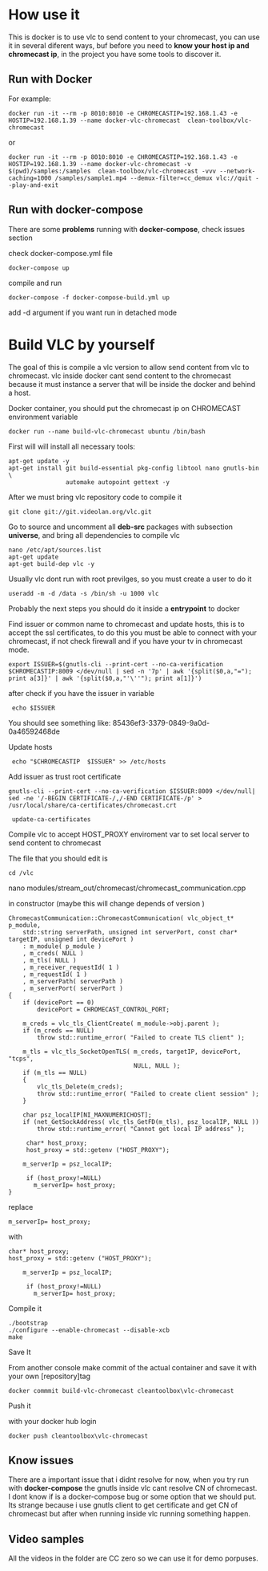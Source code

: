 # How use it

This is docker is to use vlc to send content to your chromecast, you can use it in several diferent ways, buf before you need to **know your host ip and chromecast ip**, in the project you have some tools to discover it.


## Run with Docker

For example:

```
docker run -it --rm -p 8010:8010 -e CHROMECASTIP=192.168.1.43 -e HOSTIP=192.168.1.39 --name docker-vlc-chromecast  clean-toolbox/vlc-chromecast
```
or

```
docker run -it --rm -p 8010:8010 -e CHROMECASTIP=192.168.1.43 -e HOSTIP=192.168.1.39 --name docker-vlc-chromecast -v $(pwd)/samples:/samples  clean-toolbox/vlc-chromecast -vvv --network-caching=1000 /samples/sample1.mp4 --demux-filter=cc_demux vlc://quit --play-and-exit 
```

## Run with docker-compose

There are some **problems** running with **docker-compose**, check issues section

check docker-compose.yml file

```
docker-compose up
```
compile and run

```
docker-compose -f docker-compose-build.yml up
```
add -d argument if you want run in detached mode

#  Build VLC by yourself

The goal of this is compile a vlc version to allow send content from vlc to chromecast.  vlc inside docker cant send content to the chromecast because it must instance a server that will be inside the docker and behind a host.

Docker container, you should put the chromecast ip on CHROMECAST environment variable

    docker run --name build-vlc-chromecast ubuntu /bin/bash

First will will install all necessary tools:
```
apt-get update -y 
apt-get install git build-essential pkg-config libtool nano gnutls-bin \
				automake autopoint gettext -y
```

After we must bring vlc repository code to compile it

```
git clone git://git.videolan.org/vlc.git
```
Go to source and uncomment all **deb-src** packages with subsection **universe**, and bring all dependencies to compile vlc
```
nano /etc/apt/sources.list
apt-get update
apt-get build-dep vlc -y
```

Usually vlc dont run with root previlges, so you must create a user to do it

```
useradd -m -d /data -s /bin/sh -u 1000 vlc
```

Probably the next  steps you should do it inside a **entrypoint** to docker

Find issuer or common name to chromecast  and update hosts, this is to accept the ssl certificates, to do this you must be able to connect with your chromecast, if not check firewall and if you have your tv in chromecast mode.

    export ISSUER=$(gnutls-cli --print-cert --no-ca-verification $CHROMECASTIP:8009 </dev/null | sed -n '7p' | awk '{split($0,a,"="); print a[3]}' | awk '{split($0,a,"'\''"); print a[1]}')

after check if you have the issuer in variable

     echo $ISSUER

You should see something like: 85436ef3-3379-0849-9a0d-0a46592468de

Update hosts

     echo "$CHROMECASTIP  $ISSUER" >> /etc/hosts

Add issuer as trust root certificate
 

    gnutls-cli --print-cert --no-ca-verification $ISSUER:8009 </dev/null| sed -ne '/-BEGIN CERTIFICATE-/,/-END CERTIFICATE-/p' > /usr/local/share/ca-certificates/chromecast.crt
    
     update-ca-certificates


Compile vlc to accept HOST_PROXY  enviroment var to set local server to send content to chromecast

The file that you should edit is 

    cd /vlc

nano modules/stream_out/chromecast/chromecast_communication.cpp

in constructor (maybe this will change depends of version )

    ChromecastCommunication::ChromecastCommunication( vlc_object_t* p_module,
        std::string serverPath, unsigned int serverPort, const char* targetIP, unsigned int devicePort )
        : m_module( p_module )
        , m_creds( NULL )
        , m_tls( NULL )
        , m_receiver_requestId( 1 )
        , m_requestId( 1 )
        , m_serverPath( serverPath )
        , m_serverPort( serverPort )
    {
        if (devicePort == 0)
            devicePort = CHROMECAST_CONTROL_PORT;
    
        m_creds = vlc_tls_ClientCreate( m_module->obj.parent );
        if (m_creds == NULL)
            throw std::runtime_error( "Failed to create TLS client" );
    
        m_tls = vlc_tls_SocketOpenTLS( m_creds, targetIP, devicePort, "tcps",
                                       NULL, NULL );
        if (m_tls == NULL)
        {
            vlc_tls_Delete(m_creds);
            throw std::runtime_error( "Failed to create client session" );
        }
    
        char psz_localIP[NI_MAXNUMERICHOST];
        if (net_GetSockAddress( vlc_tls_GetFD(m_tls), psz_localIP, NULL ))
            throw std::runtime_error( "Cannot get local IP address" );
        
         char* host_proxy;
         host_proxy = std::getenv ("HOST_PROXY");

		m_serverIp = psz_localIP;

		 if (host_proxy!=NULL)
		   m_serverIp= host_proxy;
	}

replace 

    m_serverIp= host_proxy;

with 

    char* host_proxy;
    host_proxy = std::getenv ("HOST_PROXY");
    
   		m_serverIp = psz_localIP;
   
   		 if (host_proxy!=NULL)
   		   m_serverIp= host_proxy;


Compile it

    ./bootstrap
    ./configure --enable-chromecast --disable-xcb
    make

Save It

From another console make commit of the actual container and save it with your own [repository\]tag
 
 ```
docker commmit build-vlc-chromecast cleantoolbox\vlc-chromecast
```

Push it

with your docker hub login

```
docker push cleantoolbox\vlc-chromecast
```


## Know issues

There are a important issue that i didnt resolve for now, when you try run with **docker-compose**  the gnutls inside vlc cant resolve CN of chromecast. I dont know if is a docker-compose bug or some option that we should put. Its strange because i use gnutls client to get certificate and get CN of chromecast but after when running inside vlc running something happen.

## Video samples

All the videos in the folder are CC zero so we can use it for demo porpuses.



